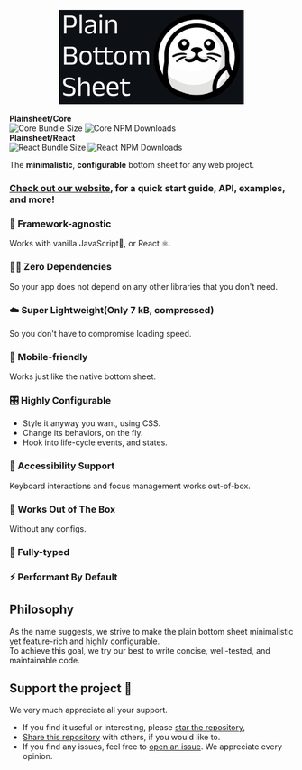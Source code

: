 <p align="center">
  <a href="https://https://www.plainsheet.org/">
    <img src="https://github.com/plainsheet/plainsheet/raw/main/documents/assets/readme-header.png" width="328" height="167">
  </a>
</p>

**Plainsheet/Core**  
![Core Bundle Size](https://img.shields.io/bundlephobia/minzip/@plainsheet/core)
![Core NPM Downloads](https://img.shields.io/npm/dt/@plainsheet/core)  
**Plainsheet/React**  
![React Bundle Size](https://img.shields.io/bundlephobia/minzip/@plainsheet/react)
![React NPM Downloads](https://img.shields.io/npm/dt/@plainsheet/react)

The **minimalistic**, **configurable** bottom sheet for any web project.

### [Check out our website](https://www.plainsheet.org//), for a quick start guide, API, examples, and more!

### 🧩 Framework-agnostic

Works with vanilla JavaScript🍦, or React ⚛️.

### ⛓️‍💥 Zero Dependencies

So your app does not depend on any other libraries that you don't need.

### ☁️ Super Lightweight(Only 7 kB, compressed)

So you don't have to compromise loading speed.

### 📱 Mobile-friendly

Works just like the native bottom sheet.

### 🎛 Highly Configurable

- Style it anyway you want, using CSS.
- Change its behaviors, on the fly.
- Hook into life-cycle events, and states.

### 🦮 Accessibility Support

Keyboard interactions and focus management works out-of-box.

### 🍰 Works Out of The Box

Without any configs.

### 🦾 Fully-typed

### ⚡️ Performant By Default

## Philosophy

As the name suggests, we strive to make the plain bottom sheet minimalistic yet feature-rich and highly configurable.  
To achieve this goal, we try our best to write concise, well-tested, and maintainable code.

## Support the project 🤍

We very much appreciate all your support.

- If you find it useful or interesting, please [star the repository](https://github.com/plainsheet/plainsheet/stargazers),
- [Share this repository](https://github.com/plainsheet/plainsheet?tab=readme-ov-file) with others, if you would like to.
- If you find any issues, feel free to [open an issue](https://github.com/plainsheet/plainsheet/issues). We appreciate every opinion.
